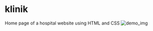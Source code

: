 # klinik
 Home page of a hospital website using HTML and CSS
![demo_img](https://github.com/vishalforwork/klinik/assets/131588842/149cd23b-d49b-4962-a573-d782779fb1ab)

